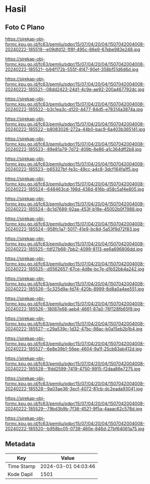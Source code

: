 # Hasil

## Foto C Plano

https://sirekap-obj-formc.kpu.go.id/fc63/pemilu/pdpr/15/07/04/20/04/1507042004008-20240222-185519--e09dfd12-1f8f-495c-86e9-67ebe983e248.jpg

https://sirekap-obj-formc.kpu.go.id/fc63/pemilu/pdpr/15/07/04/20/04/1507042004008-20240222-185521--b94f172b-555f-4f47-90ef-358bf51d6d6d.jpg

https://sirekap-obj-formc.kpu.go.id/fc63/pemilu/pdpr/15/07/04/20/04/1507042004008-20240222-185521--08dd2423-24d1-4c9e-ae92-200a467792dc.jpg

https://sirekap-obj-formc.kpu.go.id/fc63/pemilu/pdpr/15/07/04/20/04/1507042004008-20240222-185522--b3c1ea3c-d120-4477-84d5-e78314a3874a.jpg

https://sirekap-obj-formc.kpu.go.id/fc63/pemilu/pdpr/15/07/04/20/04/1507042004008-20240222-185522--b8083026-272a-44b0-bac9-6a403b365141.jpg

https://sirekap-obj-formc.kpu.go.id/fc63/pemilu/pdpr/15/07/04/20/04/1507042004008-20240222-185523--89e81a79-7d72-409b-8e86-a1c364dff2b8.jpg

https://sirekap-obj-formc.kpu.go.id/fc63/pemilu/pdpr/15/07/04/20/04/1507042004008-20240222-185523--b65327bf-fe3c-49cc-a4c8-3dcf164fa1f5.jpg

https://sirekap-obj-formc.kpu.go.id/fc63/pemilu/pdpr/15/07/04/20/04/1507042004008-20240222-185524--648463cd-198d-438d-816b-d58c5af4e805.jpg

https://sirekap-obj-formc.kpu.go.id/fc63/pemilu/pdpr/15/07/04/20/04/1507042004008-20240222-185524--8c1d7689-92aa-453f-b19e-45002b0f7988.jpg

https://sirekap-obj-formc.kpu.go.id/fc63/pemilu/pdpr/15/07/04/20/04/1507042004008-20240222-185524--958fc1a7-5017-41e9-bc8d-5a53f9d72f83.jpg

https://sirekap-obj-formc.kpu.go.id/fc63/pemilu/pdpr/15/07/04/20/04/1507042004008-20240222-185525--fdf27b68-7bb2-4099-8113-ee6a696806dd.jpg

https://sirekap-obj-formc.kpu.go.id/fc63/pemilu/pdpr/15/07/04/20/04/1507042004008-20240222-185525--d5562657-67ce-4d8e-bc7e-d1b52bb4a242.jpg

https://sirekap-obj-formc.kpu.go.id/fc63/pemilu/pdpr/15/07/04/20/04/1507042004008-20240222-185526--5c325d9a-fd74-420b-8999-8d8a0a4ee551.jpg

https://sirekap-obj-formc.kpu.go.id/fc63/pemilu/pdpr/15/07/04/20/04/1507042004008-20240222-185526--18087e68-aeb4-4661-87a0-76f128fb65f9.jpg

https://sirekap-obj-formc.kpu.go.id/fc63/pemilu/pdpr/15/07/04/20/04/1507042004008-20240222-185527--c29a539c-1d32-47bc-98ac-b0a15eb2b1b4.jpg

https://sirekap-obj-formc.kpu.go.id/fc63/pemilu/pdpr/15/07/04/20/04/1507042004008-20240222-185527--6e8e39b1-56ee-4604-9a1f-25cb83ab412d.jpg

https://sirekap-obj-formc.kpu.go.id/fc63/pemilu/pdpr/15/07/04/20/04/1507042004008-20240222-185528--1fdd2599-7419-4750-9915-f2daa86e7275.jpg

https://sirekap-obj-formc.kpu.go.id/fc63/pemilu/pdpr/15/07/04/20/04/1507042004008-20240222-185528--9a03ae36-3ecf-4072-81cb-dc2eada93041.jpg

https://sirekap-obj-formc.kpu.go.id/fc63/pemilu/pdpr/15/07/04/20/04/1507042004008-20240222-185529--79bd3b9b-7f36-4521-9f5a-4aaac62c578d.jpg

https://sirekap-obj-formc.kpu.go.id/fc63/pemilu/pdpr/15/07/04/20/04/1507042004008-20240222-185520--b958bc05-0739-460e-846d-27bf64061a75.jpg


## Metadata

| Key        | Value               |
| ---------- | ------------------- |
| Time Stamp | 2024-03-01 04:03:46 |
| Kode Dapil | 1501                |



